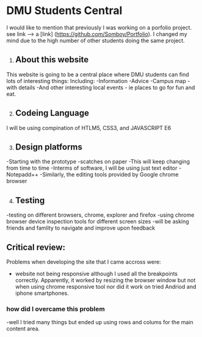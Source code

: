 # DMU Students Central
I would like to mention that previously I was working on a porfolio project. see link --> a [link] (https://github.com/Somboy/Portfolio). 
I changed my mind due to the high number of other students 
doing the same project. 

1. ## About this website

This website is going to be a central place where DMU students can find lots of interesting things:
Including:
-Information
-Advice
-Campus map -with details
-And other interesting local events - ie places to go for fun and eat.

2. ## Codeing Language
I will be using compination of HTLM5, CSS3, and JAVASCRIPT E6

3. ## Design platforms
-Starting with the prototype -scatches on paper -This will keep changing from time to time
-Interms of software, I will be using just text editor - Notepadd++
-Similarly, the editing tools provided by Google chrome browser

4. ## Testing
-testing on different browsers, chrome, explorer and firefox
-using chrome browser device inspection tools for different screen sizes
-will be asking friends and famlity to navigate and improve upon feedback

## Critical review:
Problems when developing the site that I came accross were:
- website not being responsive although I used all the breakpoints correctly. Apparently, it worked by resizing the browser window but not
when using chrome responsive tool nor did it work on tried Andriod and iphone smartphones.
### how did I overcame this problem
-well I tried many things but ended up using rows and colums for the main content area.


